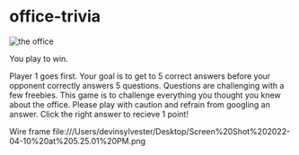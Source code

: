 # office-trivia

![the office](https://user-images.githubusercontent.com/100155199/161991126-c41053f8-43c9-433c-be52-f372c2cd8bd5.jpeg)

You play to win.

Player 1 goes first. 
Your goal is to get to 5 correct answers before your opponent correctly answers 5 questions.
Questions are challenging with a few freebies.
This game is to challenge everything you thought you knew about the office. 
Please play with caution and refrain from googling an answer.
Click the right answer to recieve 1 point!


Wire frame
file:///Users/devinsylvester/Desktop/Screen%20Shot%202022-04-10%20at%205.25.01%20PM.png


